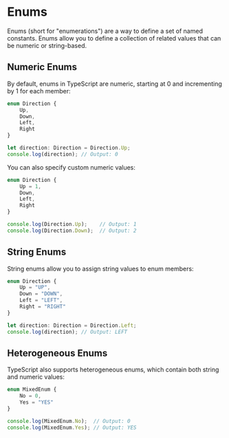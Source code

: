 # Enums
Enums (short for "enumerations") are a way to define a set of named constants. Enums allow you to define a collection of related values that can be numeric or string-based.

## Numeric Enums
By default, enums in TypeScript are numeric, starting at 0 and incrementing by 1 for each member:

```ts
enum Direction {
    Up,
    Down,
    Left,
    Right
}

let direction: Direction = Direction.Up;
console.log(direction); // Output: 0
```

You can also specify custom numeric values:

```ts
enum Direction {
    Up = 1,
    Down,
    Left,
    Right
}

console.log(Direction.Up);    // Output: 1
console.log(Direction.Down);  // Output: 2
```

## String Enums
String enums allow you to assign string values to enum members:

```ts
enum Direction {
    Up = "UP",
    Down = "DOWN",
    Left = "LEFT",
    Right = "RIGHT"
}

let direction: Direction = Direction.Left;
console.log(direction); // Output: LEFT
```

## Heterogeneous Enums
TypeScript also supports heterogeneous enums, which contain both string and numeric values:

```ts
enum MixedEnum {
    No = 0,
    Yes = "YES"
}

console.log(MixedEnum.No);  // Output: 0
console.log(MixedEnum.Yes); // Output: YES
```

